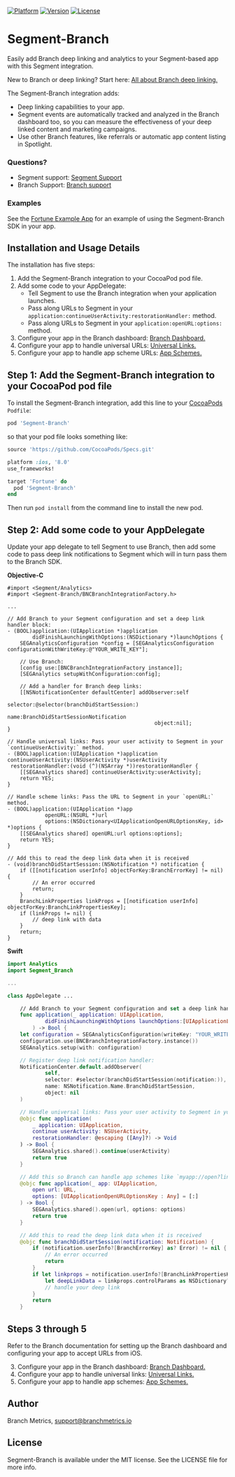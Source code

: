 [![Platform](https://img.shields.io/cocoapods/p/Segment-Branch.svg?style=flat)](http://cocoapods.org/pods/Segment-Branch)
[![Version](https://img.shields.io/cocoapods/v/Segment-Branch.svg?style=flat)](http://cocoapods.org/pods/Segment-Branch)
[![License](https://img.shields.io/cocoapods/l/Segment-Branch.svg?style=flat)](http://cocoapods.org/pods/Segment-Branch)

# Segment-Branch

Easily add Branch deep linking and analytics to your Segment-based app with this Segment integration.

New to Branch or deep linking? Start here: [All about Branch deep linking.](https://branch.io/what-is-deep-linking/)

The Segment-Branch integration adds:

* Deep linking capabilities to your app.
* Segment events are automatically tracked and analyzed in the Branch dashboard too, 
  so you can measure the effectiveness of your deep linked content and marketing campaigns.
* Use other Branch features, like referrals or automatic app content listing in Spotlight.

### Questions?

* Segment support: [Segment Support](https://segment.com/contact)
* Branch Support: [Branch support](https://support.branch.io/support/home)


### Examples

See the [Fortune Example App](https://github.com/BranchMetrics/Segment-Branch-iOS/tree/master/Examples/Fortune#fortune-example)
for an example of using the Segment-Branch SDK in your app.

## Installation and Usage Details

The installation has five steps:

1. Add the Segment-Branch integration to your CocoaPod pod file.
2. Add some code to your AppDelegate:
   - Tell Segment to use the Branch integration when your application launches.
   - Pass along URLs to Segment in your `application:continueUserActivity:restorationHandler:` method.
   - Pass along URLs to Segment in your `application:openURL:options:` method.
3. Configure your app in the Branch dashboard: [Branch Dashboard.](https://docs.branch.io/pages/dashboard/integrate/)
4. Configure your app to handle universal URLs: [Universal Links.](https://docs.branch.io/pages/apps/ios/#configure-associated-domains)
5. Configure your app to handle app scheme URLs: [App Schemes.](https://docs.branch.io/pages/apps/ios/#configure-infoplist)


## Step 1: Add the Segment-Branch integration to your CocoaPod pod file

To install the Segment-Branch integration, add this line to your [CocoaPods](http://cocoapods.org) `Podfile`:

```ruby
pod 'Segment-Branch'
```

so that your pod file looks something like:

```ruby
source 'https://github.com/CocoaPods/Specs.git'

platform :ios, '8.0'
use_frameworks!

target 'Fortune' do
  pod 'Segment-Branch'
end
```

Then run `pod install` from the command line to install the new pod.

## Step 2: Add some code to your AppDelegate

Update your app delegate to tell Segment to use Branch, then add some code to pass deep link notifications to Segment which will in turn pass them to the Branch SDK.

**Objective-C**

```objc
#import <Segment/Analytics>
#import <Segment-Branch/BNCBranchIntegrationFactory.h>

...

// Add Branch to your Segment configuration and set a deep link handler block:
- (BOOL)application:(UIApplication *)application
        didFinishLaunchingWithOptions:(NSDictionary *)launchOptions {
    SEGAnalyticsConfiguration *config = [SEGAnalyticsConfiguration configurationWithWriteKey:@"YOUR_WRITE_KEY"];

    // Use Branch:
    [config use:[BNCBranchIntegrationFactory instance]];
    [SEGAnalytics setupWithConfiguration:config];

    // Add a handler for Branch deep links:
    [[NSNotificationCenter defaultCenter] addObserver:self
                                             selector:@selector(branchDidStartSession:)
                                                 name:BranchDidStartSessionNotification
                                               object:nil];
}

// Handle universal links: Pass your user activity to Segment in your `continueUserActivity:` method.
- (BOOL)application:(UIApplication *)application
continueUserActivity:(NSUserActivity *)userActivity
 restorationHandler:(void (^)(NSArray *))restorationHandler {
    [[SEGAnalytics shared] continueUserActivity:userActivity];
    return YES;
}

// Handle scheme links: Pass the URL to Segment in your `openURL:` method.
- (BOOL)application:(UIApplication *)app
            openURL:(NSURL *)url
            options:(NSDictionary<UIApplicationOpenURLOptionsKey, id> *)options {
    [[SEGAnalytics shared] openURL:url options:options];
    return YES;
}

// Add this to read the deep link data when it is received
- (void)branchDidStartSession:(NSNotification *) notification {
    if ([[notification userInfo] objectForKey:BranchErrorKey] != nil) {
        // An error occurred
        return;
    }
    BranchLinkProperties linkProps = [[notification userInfo] objectForKey:BranchLinkPropertiesKey];
    if (linkProps != nil) {
        // deep link with data
    }
    return;
}

```

**Swift**

```swift
import Analytics
import Segment_Branch

...

class AppDelegate ...

    // Add Branch to your Segment configuration and set a deep link handler block:
    func application(_ application: UIApplication,
            didFinishLaunchingWithOptions launchOptions:[UIApplicationLaunchOptionsKey: Any]?
        ) -> Bool {
    let configuration = SEGAnalyticsConfiguration(writeKey: "YOUR_WRITE_KEY")
    configuration.use(BNCBranchIntegrationFactory.instance())
    SEGAnalytics.setup(with: configuration)

    // Register deep link notification handler:
    NotificationCenter.default.addObserver(
            self,
            selector: #selector(branchDidStartSession(notification:)),
            name: NSNotification.Name.BranchDidStartSession,
            object: nil
    )

    // Handle universal links: Pass your user activity to Segment in your `continueUserActivity:` method.
    @objc func application(
        _ application: UIApplication,
        continue userActivity: NSUserActivity,
        restorationHandler: @escaping ([Any]?) -> Void
    ) -> Bool {
        SEGAnalytics.shared().continue(userActivity)
        return true
    }

    // Add this so Branch can handle app schemes like `myapp://open?link...`:
    @objc func application(_ app: UIApplication,
        open url: URL,
        options: [UIApplicationOpenURLOptionsKey : Any] = [:]
    ) -> Bool {
        SEGAnalytics.shared().open(url, options: options)
        return true
    }

    // Add this to read the deep link data when it is received
    @objc func branchDidStartSession(notification: Notification) {
        if (notification.userInfo?[BranchErrorKey] as? Error) != nil {
            // An error occurred
            return
        }
        if let linkprops = notification.userInfo?[BranchLinkPropertiesKey] as? BranchLinkProperties {
            let deepLinkData = linkprops.controlParams as NSDictionary?
            // handle your deep link
        }
        return
    }
```

## Steps 3 through 5

Refer to the Branch documentation for setting up the Branch dashboard and configuring your app
to accept URLs from iOS.

3. Configure your app in the Branch dashboard: [Branch Dashboard.](https://docs.branch.io/pages/dashboard/integrate/)
4. Configure your app to handle universal links: [Universal Links.](https://docs.branch.io/pages/apps/ios/#configure-associated-domains)
5. Configure your app to handle app schemes: [App Schemes.](https://docs.branch.io/pages/apps/ios/#configure-infoplist)


## Author

Branch Metrics, support@branchmetrics.io

## License

Segment-Branch is available under the MIT license. See the LICENSE file for more info.

